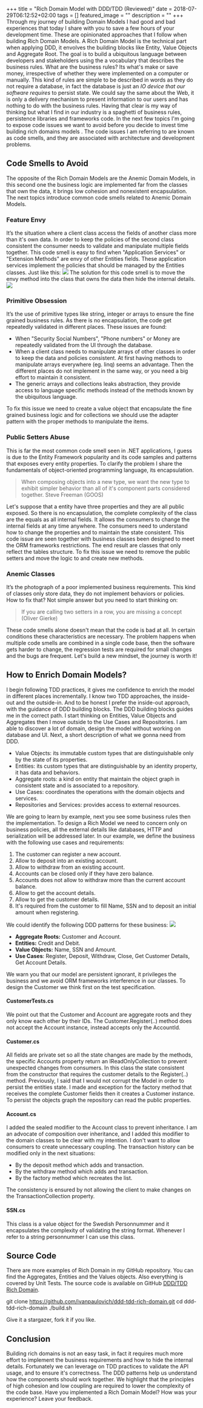 +++
title =  "Rich Domain Model with DDD/TDD (Reviewed)"
date = 2018-07-29T06:12:52+02:00
tags = []
featured_image = ""
description = ""
+++
Through my journey of building Domain Models I had good and bad experiences that today I share with you to save a few hours of your development time. These are opinionated approaches that I follow when building Rich Domain Models. A Rich Domain Model is the technical part when applying DDD, it envolves the building blocks like Entity, Value Objects and Aggregate Root. The goal is to build a ubiquitous language between developers and stakeholders using the a vocabulary that describes the business rules. What are the business rules? Its what's make or save money, irrespective of whether they were implemented on a computer or manually. This kind of rules are simple to be described in words as they do not require a database, in fact the database is just an _IO device that our software requires_ to persist state. We could say the same about the Web, it is only a delivery mechanism to present information to our users and has nothing to do with the business rules. Having that clear is my way of thinking but what I find in our industry is a spaghetti of business rules, persistence libraries and frameworks code. In the next few topics I'm going to expose code issues we want to avoid before you decide to invest time building rich domains models . The code issues I am referring to are known as code smells, and they are associated with architecture and development problems.

Code Smells to Avoid
--------------------

The opposite of the Rich Domain Models are the Anemic Domain Models, in this second one the business logic are implemented far from the classes that own the data, it brings low cohesion and nonexistent encapsulation. The next topics introduce common code smells related to Anemic Domain Models.

### Feature Envy

It’s the situation where a client class access the fields of another class more than it's own data. In order to keep the policies of the second class consistent the consumer needs to validate and manipulate multiple fields together. This code smell is easy to find when "Application Services" or "Extension Methods" are envy of other Entities fields. These application services implement the policies that should be managed by the Entities classes. Just like this: ![](/static/envy.png) The solution for this code smell is to move the envy method into the class that owns the data then hide the internal details. ![](/static/feature-envy-fixed.png)

### Primitive Obsession

It’s the use of primitive types like string, integer or arrays to ensure the fine grained business rules. As there is no encapsulation, the code get repeatedly validated in different places. These issues are found:

*   When "Security Social Numbers", "Phone numbers" or Money are repeatedly validated from the UI through the database.
*   When a client class needs to manipulate arrays of other classes in order to keep the data and policies consistent. At first having methods to manipulate arrays everywhere (eg. linq) seems an advantage. Then the different places do not implement in the same way, or you need a big effort to maintain it consistent.
*   The generic arrays and collections leaks abstraction, they provide access to language specific methods instead of the methods known by the ubiquitous language.

To fix this issue we need to create a value object that encapsulate the fine grained business logic and for collections we should use the adapter pattern with the proper methods to manipulate the items.

### Public Setters Abuse

This is far the most common code smell seen in .NET applications, I guess is due to the Entity Framework popularity and its code samples and patterns that exposes every entity properties. To clarify the problem I share the fundamentals of object-oriented programming language, its encapsulation.

> When composing objects into a new type, we want the new type to exhibit simpler behavior than all of it's component parts considered together. Steve Freeman (GOOS)

Let's suppose that a entity have three properties and they are all public exposed. So there is no encapsulation, the complete complexity of the class are the equals as all internal fields. It allows the consumers to change the internal fields at any time anywhere. The consumers need to understand how to change the properties and to maintain the state consistent. This code issue are seen together with business classes been designed to meet the ORM frameworks restrictions. The end result are classes that only reflect the tables structure. To fix this issue we need to remove the public setters and move the logic to and create new methods.

### Anemic Classes

It’s the photograph of a poor implemented business requirements. This kind of classes only store data, they do not implement behaviors or policies. How to fix that? Not simple answer but you need to start thinking on:

> If you are calling two setters in a row, you are missing a concept (Oliver Gierke)

These code smells alone doesn't mean that the code is bad at all. In certain conditions these characteristics are necessary. The problem happens when multiple code smells are combined in a single code base, then the software gets harder to change, the regression tests are required for small changes and the bugs are frequent. Let's build a new mindset, the journey is worth it!

How to Enrich Domain Models?
----------------------------

I begin following TDD practices, it gives me confidence to enrich the model in different places incrementally. I know two TDD approaches, the inside-out and the outside-in. And to be honest I prefer the inside-out approach, with the guidance of DDD building blocks. The DDD building blocks guides me in the correct path. I start thinking on Entities, Value Objects and Aggregates then I move outside to the Use Cases and Repositories. I am able to discover a lot of domain, design the model without working on database and UI. Next, a short description of what we gonna need from DDD.

*   Value Objects: its immutable custom types that are distinguishable only by the state of its properties.
*   Entities: its custom types that are distinguishable by an identity property, it has data and behaviors.
*   Aggregate roots: a kind on entity that maintain the object graph in consistent state and is associated to a repository.
*   Use Cases: coordinates the operations with the domain objects and services.
*   Repositories and Services: provides access to external resources.

We are going to learn by example, next you see some business rules then the implementation. To design a Rich Model we need to concern only on business policies, all the external details like databases, HTTP and serialization will be addressed later. In our example, we define the business with the following use cases and requirements:

1.  The customer can register a new account.
2.  Allow to deposit into an existing account.
3.  Allow to withdraw from an existing account.
4.  Accounts can be closed only if they have zero balance.
5.  Accounts does not allow to withdraw more than the current account balance.
6.  Allow to get the account details.
7.  Allow to get the customer details.
8.  It's required from the customer to fill Name, SSN and to deposit an initial amount when registering.

We could identify the following DDD patterns for these business: [![](/static/model.png)](/static/model.png)

*   **Aggregate Roots:** Customer and Account.
*   **Entities:** Credit and Debit.
*   **Value Objects:** Name, SSN and Amount.
*   **Use Cases**: Register, Deposit, Withdraw, Close, Get Customer Details, Get Account Details.

We warn you that our model are persistent ignorant, it privileges the business and we avoid ORM frameworks interference in our classes. To design the Customer we think first on the test specification.

#### CustomerTests.cs

We point out that the Customer and Account are aggregate roots and they only know each other by their IDs. The Customer.Register(..) method does not accept the Account instance, instead accepts only the AccountId.

#### Customer.cs

All fields are private set so all the state changes are made by the methods, the specific Accounts property return an IReadOnlyCollection to prevent unexpected changes from consumers. In this class the state consistent from the constructor that requires the customer details to the Register(..) method. Previously, I said that I would not corrupt the Model in order to persist the entities state. I made and exception for the factory method that receives the complete Customer fields then it creates a Customer instance. To persist the objects graph the repository can read the public properties.

#### Account.cs

I added the sealed modifier to the Account class to prevent inheritance. I am an advocate of composition over inheritance, and I added this modifier to the domain classes to be clear with my intention. I don't want to allow consumers to create unnecessary coupling. The transaction history can be modified only in the next situations:

*   By the deposit method which adds and transaction.
*   By the withdraw method which adds and transaction.
*   By the factory method which recreates the list.

The consistency is ensured by not allowing the client to make changes on the TransactionCollection property.

#### SSN.cs

This class is a value object for the Swedish Personnummer and it encapsulates the complexity of validating the string format. Whenever I refer to a string personnummer I can use this class.

Source Code
-----------

There are more examples of Rich Domain in my GitHub repository. You can find the Aggregates, Entities and the Values objects. Also everything is covered by Unit Tests. The source code is available on GitHub [DDD/TDD Rich Domain](https://github.com/ivanpaulovich/ddd-tdd-rich-domain).

git clone https://github.com/ivanpaulovich/ddd-tdd-rich-domain.git
cd ddd-tdd-rich-domain
./build.sh

Give it a stargazer, fork it if you like.

Conclusion
----------

Building rich domains is not an easy task, in fact it requires much more effort to implement the business requirements and how to hide the internal details. Fortunately we can leverage on TDD practices to validate the API usage, and to ensure it's correctness. The DDD patterns help us understand how the components should work together. We highlight that the principles of high cohesion and low coupling are required to lower the complexity of the code base. Have you implemented a Rich Domain Model? How was your experience? Leave your feedback.